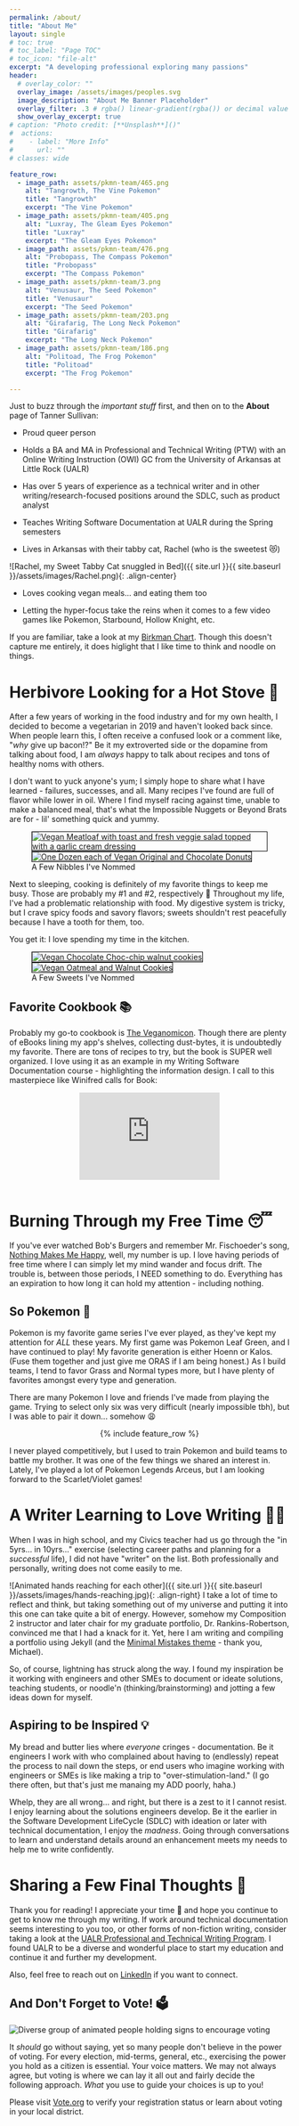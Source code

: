 ```yaml
---
permalink: /about/
title: "About Me"
layout: single
# toc: true
# toc_label: "Page TOC"
# toc_icon: "file-alt"
excerpt: "A developing professional exploring many passions"
header:
  # overlay_color: ""
  overlay_image: /assets/images/peoples.svg
  image_description: "About Me Banner Placeholder"
  overlay_filter: .3 # rgba() linear-gradient(rgba()) or decimal value for black
  show_overlay_excerpt: true
# caption: "Photo credit: [**Unsplash**]()"
#  actions:
#    - label: "More Info"
#      url: ""
# classes: wide

feature_row:
  - image_path: assets/pkmn-team/465.png
    alt: "Tangrowth, The Vine Pokemon"
    title: "Tangrowth"
    excerpt: "The Vine Pokemon"
  - image_path: assets/pkmn-team/405.png
    alt: "Luxray, The Gleam Eyes Pokemon"
    title: "Luxray"
    excerpt: "The Gleam Eyes Pokemon"
  - image_path: assets/pkmn-team/476.png
    alt: "Probopass, The Compass Pokemon"
    title: "Probopass"
    excerpt: "The Compass Pokemon"
  - image_path: assets/pkmn-team/3.png
    alt: "Venusaur, The Seed Pokemon"
    title: "Venusaur"
    excerpt: "The Seed Pokemon"
  - image_path: assets/pkmn-team/203.png
    alt: "Girafarig, The Long Neck Pokemon"
    title: "Girafarig"
    excerpt: "The Long Neck Pokemon"
  - image_path: assets/pkmn-team/186.png
    alt: "Politoad, The Frog Pokemon"
    title: "Politoad"
    excerpt: "The Frog Pokemon"

---
```


Just to buzz through the _important stuff_ first, and then on to the **About** page of Tanner Sullivan:

- Proud queer person

- Holds a BA and MA in Professional and Technical Writing (PTW) with an Online Writing Instruction (OWI) GC from the University of Arkansas at Little Rock (UALR)

- Has over 5 years of experience as a technical writer and in other writing/research-focused positions around the SDLC, such as product analyst

- Teaches Writing Software Documentation at UALR during the Spring semesters

- Lives in Arkansas with their tabby cat, Rachel (who is the sweetest 😻)

![Rachel, my Sweet Tabby Cat snuggled in Bed]({{ site.url }}{{ site.baseurl }}/assets/images/Rachel.png){: .align-center}

- Loves cooking vegan meals... and eating them too

- Letting the hyper-focus take the reins when it comes to a few video games like Pokemon, Starbound, Hollow Knight, etc.

If you are familiar, take a look at my <a href="/assets/local-docs/birkman-chart.pdf" target="_blank">Birkman Chart</a>. Though this doesn't capture me entirely, it does higlight that I like time to think and noodle on things.

# Herbivore Looking for a Hot Stove 🌱

After a few years of working in the food industry and for my own health, I decided to become a vegetarian in 2019 and haven't looked back since. When people learn this, I often receive a confused look or a comment like, "_why_ give up bacon!?" Be it my extroverted side or the dopamine from talking about food, I am _always_ happy to talk about recipes and tons of healthy noms with others.

I don't want to yuck anyone's yum; I simply hope to share what I have learned - failures, successes, and all. Many recipes I've found are full of flavor while lower in oil. Where I find myself racing against time, unable to make a balanced meal, that's what the Impossible Nuggets or Beyond Brats are for - lil' something quick and yummy.

<figure class="half">
    <a href="/assets/images/IMG_7493.png" target="_blank"><img src="/assets/images/IMG_7493.png" alt="Vegan Meatloaf with toast and fresh veggie salad topped with a garlic cream dressing" style="border: 1px solid black;"></a>
    <a href="/assets/images/62102997820__22945204-02B7-4FC9-BAEC-991A1E5FEA1A.png" target="_blank"><img src="/assets/images/62102997820__22945204-02B7-4FC9-BAEC-991A1E5FEA1A.png" alt="One Dozen each of Vegan Original and Chocolate Donuts" style="border: 1px solid black;"></a>
    <figcaption>A Few Nibbles I've Nommed</figcaption>
</figure>

Next to sleeping, cooking is definitely of my favorite things to keep me busy. Those are probably my #1 and #2, respectively 🤣 Throughout my life, I've had a problematic relationship with food. My digestive system is tricky, but I crave spicy foods and savory flavors; sweets shouldn't rest peacefully because I have a tooth for them, too. 

You get it: I love spending my time in the kitchen. 

<figure class="half">
    <a href="/assets/images/chocolate-chocolatechip-walnut-cookies.jpg" target="_blank"><img src="/assets/images/chocolate-chocolatechip-walnut-cookies.jpg" alt="Vegan Chocolate Choc-chip walnut cookies" style="border: 1px solid black;"></a>
    <a href="/assets/images/oatmeal-cookies.jpeg" target="_blank"><img src="/assets/images/oatmeal-cookies.jpeg" alt="Vegan Oatmeal and Walnut Cookies" style="border: 1px solid black;"></a>
    <figcaption>A Few Sweets I've Nommed</figcaption>
</figure>



## Favorite Cookbook 📚

Probably my go-to cookbook is [The Veganomicon](https://www.goodreads.com/book/show/1059680.Veganomicon). Though there are plenty of eBooks lining my app's shelves, collecting dust-bytes, it is undoubtedly my favorite. There are tons of recipes to try, but the book is SUPER well organized. I love using it as an example in my Writing Software Documentation course - highlighting the information design. I call to this masterpiece like Winifred calls for Book:

<center><div style="width:50%"><div style="height:0;padding-bottom:62.410071942446045%;position:relative;width:100%"><iframe allowfullscreen="" frameBorder="0" height="100%" src="https://giphy.com/embed/fcNiVhbiet9UFsdJK5/video" style="left:0;position:absolute;top:0;" width="100%"></iframe></div></div></center>

<br/>

# Burning Through my Free Time 😴

If you've ever watched Bob's Burgers and remember Mr. Fischoeder's song, [Nothing Makes Me Happy](https://www.youtube.com/watch?v=KTw_WzFh9Vk), well, my number is up. I love having periods of free time where I can simply let my mind wander and focus drift. The trouble is, between those periods, I NEED something to do. Everything has an expiration to how long it can hold my attention - including nothing. 



## So Pokemon 👾

Pokemon is my favorite game series I've ever played, as they've kept my attention for _ALL_ these years. My first game was Pokemon Leaf Green, and I have continued to play! My favorite generation is either Hoenn or Kalos. (Fuse them together and just give me ORAS if I am being honest.) As I build teams, I tend to favor Grass and Normal types more, but I have plenty of favorites amongst every type and generation.

There are many Pokemon I love and friends I've made from playing the game. Trying to select only six was very difficult  (nearly impossible tbh), but I was able to pair it down... somehow 😩

<center>{% include feature_row %}</center>

I never played competitively, but I used to train Pokemon and build teams to battle my brother. It was one of the few things we shared an interest in. Lately, I've played a lot of Pokemon Legends Arceus, but I am looking forward to the Scarlet/Violet games!

# A Writer Learning to Love Writing 🧑‍💻

When I was in high school, and my Civics teacher had us go through the "in 5yrs... in 10yrs..." exercise (selecting career paths and planning for a *successful* life), I did not have "writer" on the list. Both professionally and personally, writing does not come easily to me. 

![Animated hands reaching for each other]({{ site.url }}{{ site.baseurl }}/assets/images/hands-reaching.jpg){: .align-right} I take a lot of time to reflect and think, but taking something out of my universe and putting it into this one can take quite a bit of energy. However, somehow my Composition 2 instructor and later chair for my graduate portfolio, Dr. Rankins-Robertson, convinced me that I had a knack for it.
 Yet, here I am writing and compiling a portfolio using Jekyll (and the [Minimal Mistakes theme](https://mmistakes.github.io/minimal-mistakes/) - thank you, Michael). 

So, of course, lightning has struck along the way. I found my inspiration be it working with engineers and other SMEs to document or ideate solutions, teaching students, or noodle'n (thinking/brainstorming) and jotting a few ideas down for myself. 

## Aspiring to be Inspired 💡

My bread and butter lies where *everyone* cringes - documentation. Be it engineers I work with who complained about having to (endlessly) repeat the process to nail down the steps, or end users who imagine working with engineers or SMEs is like making a trip to "over-stimulation-land." (I go there often, but that's just me manaing my ADD poorly, haha.)

Whelp, they are all wrong... and right, but there is a zest to it I cannot resist. I enjoy learning about the solutions engineers develop. Be it the earlier in the Software Development LifeCycle (SDLC) with ideation or later with technical documentation, I enjoy the *madness*. Going through conversations to learn and understand details around an enhancement meets my needs to help me to write confidently. 

# Sharing a Few Final Thoughts 💭

Thank you for reading! I appreciate your time 🙏 and hope you continue to get to know me through my writing. If work around technical documentation seems interesting to you too, or other forms of non-fiction writing, consider taking a look at the <a href="https://ualr.edu/rhetoric" target="_blank">UALR Professional and Technical Writing Program</a>. I found UALR to be a diverse and wonderful place to start my education and continue it and further my development. 

Also, feel free to reach out on <a href="https://www.linkedin.com/in/tanner-sullivan-184491121/?lipi=urn%3Ali%3Apage%3Ad_flagship3_feed%3B%2BWCNEXP5RjqwoVrS5yETYg%3D%3D" target="_blank">LinkedIn</a> if you want to connect. 

## And Don't Forget to Vote! 🗳️

![Diverse group of animated people holding signs to encourage voting](/assets/images/voting-peeps.jpg)

It *should* go without saying, yet so many people don't believe in the power of voting. For every election, mid-terms, general, etc., exercising the power you hold as a citizen is essential. Your voice matters. We may not always agree, but voting is where we can lay it all out and fairly decide the following approach. *What* you use to guide your choices is up to you! 

Please visit [Vote.org](https://www.vote.org) to verify your registration status or learn about voting in your local district.
